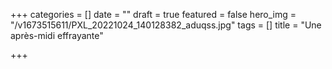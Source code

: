 +++
categories = []
date = ""
draft = true
featured = false
hero_img = "/v1673515611/PXL_20221024_140128382_aduqss.jpg"
tags = []
title = "Une après-midi effrayante"

+++
